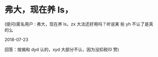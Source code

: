 # 弗大，现在养 ls，

(提问)匿名用户 : 弗大，现在养 ls，zx 大法还好用吗？听说某 些 yh 不认了是真的么

2018-07-23

回答：按揭和 dyd 认的，xyd 大部分不认，因为没扣税(0 赞)